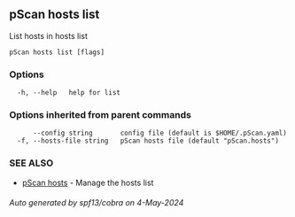## pScan hosts list

List hosts in hosts list

```
pScan hosts list [flags]
```

### Options

```
  -h, --help   help for list
```

### Options inherited from parent commands

```
      --config string       config file (default is $HOME/.pScan.yaml)
  -f, --hosts-file string   pScan hosts file (default "pScan.hosts")
```

### SEE ALSO

* [pScan hosts](pScan_hosts.md)	 - Manage the hosts list

###### Auto generated by spf13/cobra on 4-May-2024
